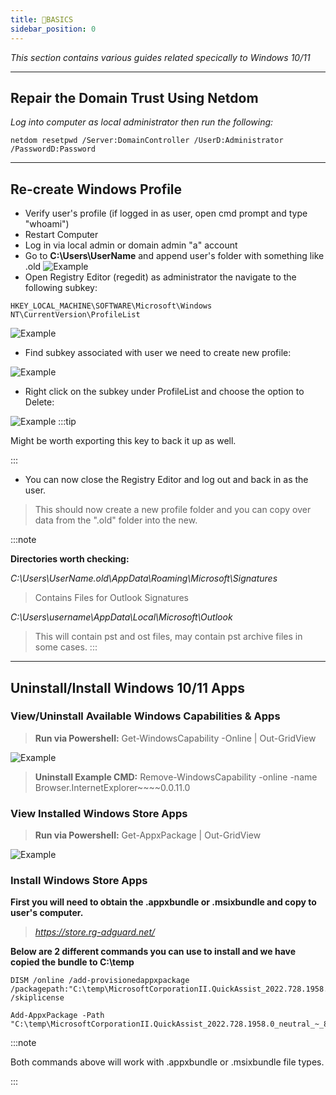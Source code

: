 ```yaml
---
title: 📒BASICS
sidebar_position: 0
---
```


*This section contains various guides related specically to Windows 10/11*

---

## Repair the Domain Trust Using Netdom
*Log into computer as local administrator then run the following:*
```
netdom resetpwd /Server:DomainController /UserD:Administrator /PasswordD:Password
```

---

## Re-create Windows Profile
- Verify user's profile (if logged in as user, open cmd prompt and type "whoami")
- Restart Computer
- Log in via local admin or domain admin "a" account
- Go to **C:\Users\UserName** and append user's folder with something like .old
![Example](https://i.imgur.com/7MP8z0Z.png)
- Open Registry Editor (regedit) as administrator the navigate to the following subkey:
```
HKEY_LOCAL_MACHINE\SOFTWARE\Microsoft\Windows NT\CurrentVersion\ProfileList
```
![Example](https://i.imgur.com/47fzjXp.png)

- Find subkey associated with user we need to create new profile:

![Example](https://i.imgur.com/qWpy8YF.png)

- Right click on the subkey under ProfileList and choose the option to Delete:

![Example](https://i.imgur.com/k3pzVSN.png)
:::tip

Might be worth exporting this key to back it up as well.

:::

- You can now close the Registry Editor and log out and back in as the user.
> This should now create a new profile folder and you can copy over data from the ".old" folder into the new.

:::note

**Directories worth checking:**

*C:\Users\UserName.old\AppData\Roaming\Microsoft\Signatures*
> Contains Files for Outlook Signatures

*C:\Users\username\AppData\Local\Microsoft\Outlook*
> This will contain pst and ost files, may contain pst archive files in some cases.
:::

---

## Uninstall/Install Windows 10/11 Apps
### View/Uninstall Available Windows Capabilities & Apps
> **Run via Powershell:** Get-WindowsCapability -Online | Out-GridView

![Example](https://i.imgur.com/qdo9qql.png)

> **Uninstall Example CMD:** Remove-WindowsCapability -online -name Browser.InternetExplorer~~~~0.0.11.0

### View Installed Windows Store Apps

> **Run via Powershell:** Get-AppxPackage | Out-GridView

![Example](https://i.imgur.com/2hVq0Nw.png)

### Install Windows Store Apps
**First you will need to obtain the .appxbundle or .msixbundle and copy to user's computer.**

> *https://store.rg-adguard.net/*

**Below are 2 different commands you can use to install and we have copied the bundle to C:\temp**
```
DISM /online /add-provisionedappxpackage /packagepath:"C:\temp\MicrosoftCorporationII.QuickAssist_2022.728.1958.0_neutral_~_8wekyb3d8bbwe.AppxBundle" /skiplicense
```
```
Add-AppxPackage -Path "C:\temp\MicrosoftCorporationII.QuickAssist_2022.728.1958.0_neutral_~_8wekyb3d8bbwe.AppxBundle"
```
:::note

Both commands above will work with .appxbundle or .msixbundle file types.

:::